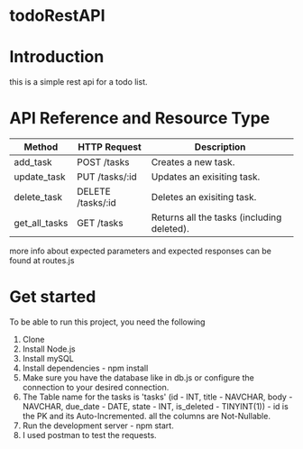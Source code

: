 # todoRestAPI


# Introduction
this is a simple rest api for a todo list.

# API Reference and Resource Type


| Method  | HTTP Request | Description
| ------------- | ------------- | -------------
| add_task  | POST /tasks  | Creates a new task.
| update_task  | PUT /tasks/:id  | Updates an exisiting task.
| delete_task  | DELETE /tasks/:id  | Deletes an exisiting task.
| get_all_tasks  | GET /tasks  | Returns all the tasks (including deleted).

more info about expected parameters and expected responses can be found at routes.js

# Get started
To be able to run this project, you need the following

1. Clone
2. Install Node.js
3. Install mySQL
4. Install dependencies - npm install
5. Make sure you have the database like in db.js or configure the connection to your desired connection.
6. The Table name for the tasks is 'tasks' (id - INT, title - NAVCHAR, body - NAVCHAR, due_date - DATE, state - INT, is_deleted - TINYINT(1)) - id is the PK and its Auto-Incremented. all the columns are Not-Nullable.
7. Run the development server - npm start.
8. I used postman to test the requests.
